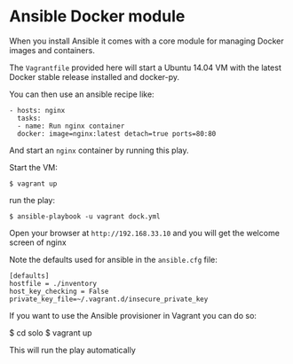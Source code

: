 Ansible Docker module
=====================

When you install Ansible it comes with a core module for managing Docker images and containers.

The `Vagrantfile` provided here will start a Ubuntu 14.04 VM with the latest Docker stable release installed and docker-py.

You can then use an ansible recipe like:

    - hosts: nginx
      tasks:
      - name: Run nginx container
      docker: image=nginx:latest detach=true ports=80:80

And start an `nginx` container by running this play.

Start the VM:

    $ vagrant up

run the play:

    $ ansible-playbook -u vagrant dock.yml

Open your browser at `http://192.168.33.10` and you will get the welcome screen of nginx

Note the defaults used for ansible in the `ansible.cfg` file:

    [defaults]
    hostfile = ./inventory
    host_key_checking = False
    private_key_file=~/.vagrant.d/insecure_private_key

If you want to use the Ansible provisioner in Vagrant you can do so:

   $ cd solo
   $ vagrant up

This will run the play automatically

